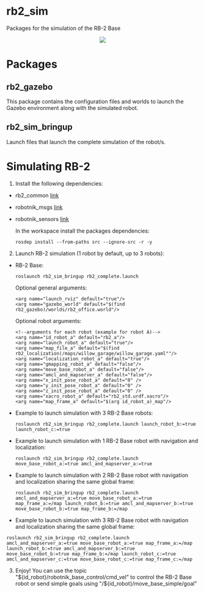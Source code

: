 rb2_sim
=============

Packages for the simulation of the RB-2 Base

<p align="center">
  <img src="https://www.robotnik.es/web/wp-content/uploads/2018/02/RB-2-BASE_PPAL-300x169.png"/>
</p>


<h1> Packages </h1>

<h2>rb2_gazebo</h2>

This package contains the configuration files and worlds to launch the Gazebo environment along with the simulated robot.

<h2>rb2_sim_bringup</h2>

Launch files that launch the complete simulation of the robot/s.



<h1>Simulating RB-2 </h1>

1. Install the following dependencies:
  - rb2_common [link](https://github.com/RobotnikAutomation/rb2_common)
  - robotnik_msgs [link](https://github.com/RobotnikAutomation/robotnik_msgs)
  - robotnik_sensors [link](https://github.com/RobotnikAutomation/robotnik_sensors)

    In the workspace install the packages dependencies:
    ```
    rosdep install --from-paths src --ignore-src -r -y
    ```  

2. Launch RB-2  simulation (1 robot by default, up to 3 robots): <br>
- RB-2 Base: <br>
  ```
  roslaunch rb2_sim_bringup rb2_complete.launch
  ```

  Optional general arguments:
  ```
  <arg name="launch_rviz" default="true"/>
  <arg name="gazebo_world" default="$(find rb2_gazebo)/worlds/rb2_office.world"/>

  ```
  Optional robot arguments:
  ```
  <!--arguments for each robot (example for robot A)-->
  <arg name="id_robot_a" default="rb2_a"/>
  <arg name="launch_robot_a" default="true"/>
  <arg name="map_file_a" default="$(find rb2_localization)/maps/willow_garage/willow_garage.yaml""/>
  <arg name="localization_robot_a" default="true"/>
  <arg name="gmapping_robot_a" default="false"/>
  <arg name="move_base_robot_a" default="false"/>
  <arg name="amcl_and_mapserver_a" default="false"/>
  <arg name="x_init_pose_robot_a" default="0" />
  <arg name="y_init_pose_robot_a" default="0" />
  <arg name="z_init_pose_robot_a" default="0" />
  <arg name="xacro_robot_a" default="rb2_std.urdf.xacro"/>
  <arg name="map_frame_a" default="$(arg id_robot_a)_map"/>
  ```
- Example to launch simulation with 3 RB-2 Base robots:
  ```
  roslaunch rb2_sim_bringup rb2_complete.launch launch_robot_b:=true launch_robot_c:=true
  ```
- Example to launch simulation with 1 RB-2 Base robot with navigation and localization:
  ```
  roslaunch rb2_sim_bringup rb2_complete.launch move_base_robot_a:=true amcl_and_mapserver_a:=true
  ```
- Example to launch simulation with 2 RB-2 Base robot with navigation and localization sharing the same global frame:
  ```
  roslaunch rb2_sim_bringup rb2_complete.launch amcl_and_mapserver_a:=true move_base_robot_a:=true map_frame_a:=/map launch_robot_b:=true amcl_and_mapserver_b:=true move_base_robot_b:=true map_frame_b:=/map
  ```
- Example to launch simulation with 3 RB-2 Base robot with navigation and localization sharing the same global frame:
```
roslaunch rb2_sim_bringup rb2_complete.launch amcl_and_mapserver_a:=true move_base_robot_a:=true map_frame_a:=/map launch_robot_b:=true amcl_and_mapserver_b:=true move_base_robot_b:=true map_frame_b:=/map launch_robot_c:=true amcl_and_mapserver_c:=true move_base_robot_c:=true map_frame_c:=/map
```
3. Enjoy! You can use the topic "${id_robot}/robotnik_base_control/cmd_vel" to control the RB-2 Base robot or send simple goals using "/${id_robot}/move_base_simple/goal"
